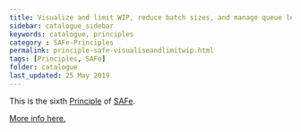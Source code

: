 ```yaml
---
title: Visualize and limit WIP, reduce batch sizes, and manage queue lengths
sidebar: catalogue_sidebar
keywords: catalogue, principles
category : SAFe-Principles
permalink: principle-safe-visualiseandlimitwip.html
tags: [Principles, SAFe]
folder: catalogue
last_updated: 25 May 2019
---
```


This is the sixth [Principle](principles) of [SAFe](/archetype/SAFe).

[More info here.](http://scaledagileframework.com/visualize-and-limit-wip-reduce-batch-sizes-and-manage-queue-lengths/)